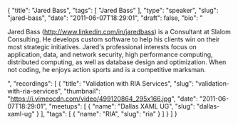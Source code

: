 {
  "title": "Jared Bass",
  "tags": [
    "Jared Bass"
  ],
  "type": "speaker",
  "slug": "jared-bass",
  "date": "2011-06-07T18:29:01",
  "draft": false,
  "bio": "<p>Jared Bass (http://www.linkedin.com/in/jaredbass) is a Consultant at Slalom Consulting. He develops custom software to help his clients win on their most strategic initiatives. Jared's professional interests focus on application, data, and network security, high performance computing, distributed computing, as well as database design and optimization. When not coding, he enjoys action sports and is a competitive marksman.</p>",
  "recordings": [
    {
      "title": "Validation with RIA Services",
      "slug": "validation-with-ria-services",
      "thumbnail": "https://i.vimeocdn.com/video/499120864_295x166.jpg",
      "date": "2011-06-07T18:29:01",
      "meetups": [
        {
          "name": "Dallas XAML UG",
          "slug": "dallas-xaml-ug"
        }
      ],
      "tags": [
        {
          "name": "RIA",
          "slug": "ria"
        }
      ]
    }
  ]
}